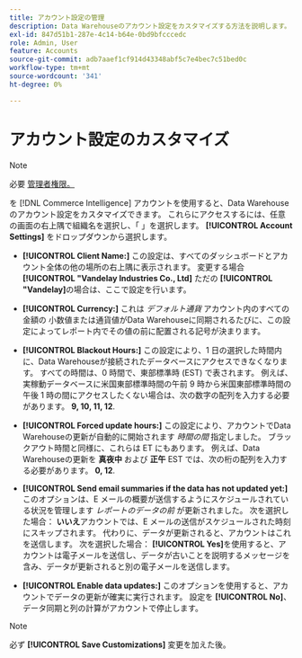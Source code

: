 ```yaml
---
title: アカウント設定の管理
description: Data Warehouseのアカウント設定をカスタマイズする方法を説明します。
exl-id: 847d51b1-287e-4c14-b64e-0bd9bfcccedc
role: Admin, User
feature: Accounts
source-git-commit: adb7aaef1cf914d43348abf5c7e4bec7c51bed0c
workflow-type: tm+mt
source-wordcount: '341'
ht-degree: 0%

---
```


# アカウント設定のカスタマイズ

>[!NOTE]
>
>必要 [管理者権限。](../../administrator/user-management/user-management.md)

を [!DNL Commerce Intelligence] アカウントを使用すると、Data Warehouseのアカウント設定をカスタマイズできます。 これらにアクセスするには、任意の画面の右上隅で組織名を選択し、「 」を選択します。 **[!UICONTROL Account Settings]** をドロップダウンから選択します。

* **[!UICONTROL Client Name:]** この設定は、すべてのダッシュボードとアカウント全体の他の場所の右上隅に表示されます。 変更する場合 **[!UICONTROL "Vandelay Industries Co., Ltd]** ただの **[!UICONTROL "Vandelay]**&#x200B;の場合は、ここで設定を行います。

* **[!UICONTROL Currency:]** これは *デフォルト通貨* アカウント内のすべての金額の 小数値または通貨値がData Warehouseに同期されるたびに、この設定によってレポート内でその値の前に配置される記号が決まります。

* **[!UICONTROL Blackout Hours:]** この設定により、1 日の選択した時間内に、Data Warehouseが接続されたデータベースにアクセスできなくなります。 すべての時間は、0 時間で、東部標準時 (EST) で表されます。 例えば、実稼動データベースに米国東部標準時間の午前 9 時から米国東部標準時間の午後 1 時の間にアクセスしたくない場合は、次の数字の配列を入力する必要があります。 **9, 10, 11, 12**.

* **[!UICONTROL Forced update hours:]** この設定により、アカウントでData Warehouseの更新が自動的に開始されます *時間の間* 指定しました。 ブラックアウト時間と同様に、これらは ET にもあります。 例えば、Data Warehouseの更新を **真夜中** および **正午** EST では、次の桁の配列を入力する必要があります。 **0, 12**.

* **[!UICONTROL Send email summaries if the data has not updated yet:]** このオプションは、E メールの概要が送信するようにスケジュールされている状況を管理します *レポートのデータの前* が更新されました。 次を選択した場合： **いいえ**&#x200B;アカウントでは、E メールの送信がスケジュールされた時刻にスキップされます。 代わりに、データが更新されると、アカウントはこれを送信します。 次を選択した場合： **[!UICONTROL Yes]**&#x200B;を使用すると、アカウントは電子メールを送信し、データが古いことを説明するメッセージを含み、データが更新されると別の電子メールを送信します。

* **[!UICONTROL Enable data updates:]** このオプションを使用すると、アカウントでデータの更新が確実に実行されます。 設定を **[!UICONTROL No]**、データ同期と列の計算がアカウントで停止します。

>[!NOTE]
>
>必ず **[!UICONTROL Save Customizations]** 変更を加えた後。
